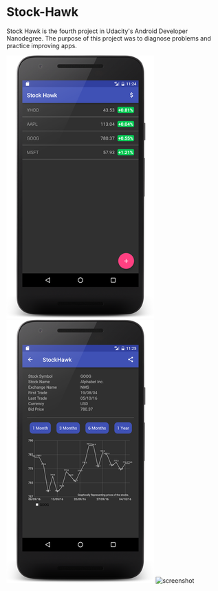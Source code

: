 # Stock-Hawk
Stock Hawk is the fourth project in Udacity's Android Developer Nanodegree. The purpose of this project was to diagnose problems and practice improving apps. 

![screenshot](https://github.com/GaganGupta19/Stock-Hawk/blob/master/screenshots/device-2016-10-06-112439.png)
![screenshot](https://github.com/GaganGupta19/Stock-Hawk/blob/master/screenshots/device-2016-10-06-112543.png)
![screenshot](https://github.com/GaganGupta19/Stock-Hawk/blob/master/screenshots/device-2016-10-06-112649.png)
